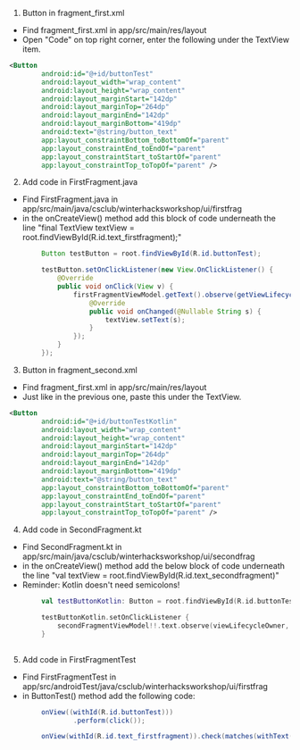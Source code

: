 1. Button in fragment_first.xml
- Find fragment_first.xml in app/src/main/res/layout
- Open "Code" on top right corner, enter the following under the TextView item.
```xml
<Button
        android:id="@+id/buttonTest"
        android:layout_width="wrap_content"
        android:layout_height="wrap_content"
        android:layout_marginStart="142dp"
        android:layout_marginTop="264dp"
        android:layout_marginEnd="142dp"
        android:layout_marginBottom="419dp"
        android:text="@string/button_text"
        app:layout_constraintBottom_toBottomOf="parent"
        app:layout_constraintEnd_toEndOf="parent"
        app:layout_constraintStart_toStartOf="parent"
        app:layout_constraintTop_toTopOf="parent" />
```

2. Add code in FirstFragment.java
- Find FirstFragment.java in  app/src/main/java/csclub/winterhacksworkshop/ui/firstfrag
- in the onCreateView() method add this block of code underneath the line "final TextView textView = root.findViewById(R.id.text_firstfragment);"
```java
        Button testButton = root.findViewById(R.id.buttonTest);

        testButton.setOnClickListener(new View.OnClickListener() {
            @Override
            public void onClick(View v) {
                firstFragmentViewModel.getText().observe(getViewLifecycleOwner(), new Observer<String>() {
                    @Override
                    public void onChanged(@Nullable String s) {
                        textView.setText(s);
                    }
                });
            }
        });
```

3. Button in fragment_second.xml
- Find fragment_first.xml in app/src/main/res/layout
- Just like in the previous one, paste this under the TextView.
```xml
<Button
        android:id="@+id/buttonTestKotlin"
        android:layout_width="wrap_content"
        android:layout_height="wrap_content"
        android:layout_marginStart="142dp"
        android:layout_marginTop="264dp"
        android:layout_marginEnd="142dp"
        android:layout_marginBottom="419dp"
        android:text="@string/button_text"
        app:layout_constraintBottom_toBottomOf="parent"
        app:layout_constraintEnd_toEndOf="parent"
        app:layout_constraintStart_toStartOf="parent"
        app:layout_constraintTop_toTopOf="parent" />
```

4. Add code in SecondFragment.kt
- Find SecondFragment.kt in app/src/main/java/csclub/winterhacksworkshop/ui/secondfrag
- in the onCreateView() method add the below block of code underneath the line "val textView = root.findViewById<TextView>(R.id.text_secondfragment)"
- Reminder: Kotlin doesn't need semicolons!
```kotlin
        val testButtonKotlin: Button = root.findViewById(R.id.buttonTestKotlin)

        testButtonKotlin.setOnClickListener {
            secondFragmentViewModel!!.text.observe(viewLifecycleOwner, Observer { s -> textView.text = s })
        }
      
```

5. Add code in FirstFragmentTest
- Find FirstFragmentTest in app/src/androidTest/java/csclub/winterhacksworkshop/ui/firstfrag
- in ButtonTest() method add the following code:
```java
        onView((withId(R.id.buttonTest)))
                .perform(click());

        onView(withId(R.id.text_firstfragment)).check(matches(withText((("Hello World")))));
```